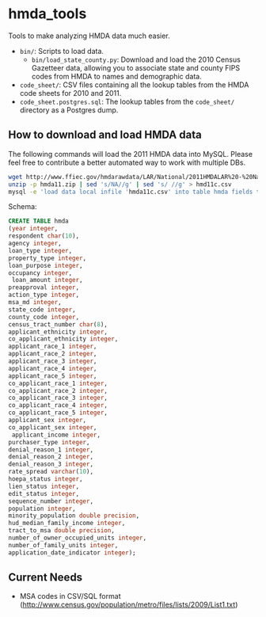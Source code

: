 hmda_tools
==========

Tools to make analyzing HMDA data much easier.

* `bin/`: Scripts to load data.  
  * `bin/load_state_county.py`: Download and load the 2010 Census Gazetteer data, allowing you to associate state and county FIPS codes from HMDA to names and demographic data.
* `code_sheet/`: CSV files containing all the lookup tables from the
  HMDA code sheets for 2010 and 2011.
* `code_sheet.postgres.sql`: The lookup tables from the `code_sheet/`
  directory as a Postgres dump.

How to download and load HMDA data
----------------------------------
The following commands will load the 2011 HMDA data into MySQL. Please feel free to contribute a better automated way to work with multiple DBs.

```sh
wget http://www.ffiec.gov/hmdarawdata/LAR/National/2011HMDALAR%20-%20National.zip -O hmda11.zip
unzip -p hmda11.zip | sed 's/NA//g' | sed 's/ //g' > hmd11c.csv
mysql -e 'load data local infile 'hmda11c.csv' into table hmda fields terminated by ',' lines terminated by "\n";'
```

Schema:

```sql
CREATE TABLE hmda
(year integer,
respondent char(10),
agency integer,
loan_type integer,
property_type integer,
loan_purpose integer,
occupancy integer,
 loan_amount integer,
preapproval integer,
action_type integer,
msa_md integer,
state_code integer,
county_code integer,
census_tract_number char(8),
applicant_ethnicity integer,
co_applicant_ethnicity integer,
applicant_race_1 integer,
applicant_race_2 integer,
applicant_race_3 integer,
applicant_race_4 integer,
applicant_race_5 integer,
co_applicant_race_1 integer,
co_applicant_race_2 integer,
co_applicant_race_3 integer,
co_applicant_race_4 integer,
co_applicant_race_5 integer,
applicant_sex integer,
co_applicant_sex integer,
 applicant_income integer,
purchaser_type integer,
denial_reason_1 integer,
denial_reason_2 integer,
denial_reason_3 integer,
rate_spread varchar(10),
hoepa_status integer,
lien_status integer,
edit_status integer,
sequence_number integer,
population integer,
minority_population double precision,
hud_median_family_income integer,
tract_to_msa double precision,
number_of_owner_occupied_units integer,
number_of_family_units integer,
application_date_indicator integer);
```


Current Needs
-------------
* MSA codes in CSV/SQL format (http://www.census.gov/population/metro/files/lists/2009/List1.txt)
